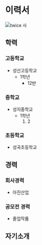 # 이력서
![twice 사](https://kpopping.com/uploads/documents/encyclopedia_body_team_big-kept/first_TWICEFeelSpecialGroup1300x650.png)

## 학력

### 고등학교
- 성산고등학교
  - 1학년
    - 12반
    
### 중학교
- 성지중학교
  - 1학년
    1. 2

### 초등학교
- 성곡초등학교

## 경력

### 회사경력
- 아진산업

### 공모전 경력
- 졸업작품

## 자기소개

